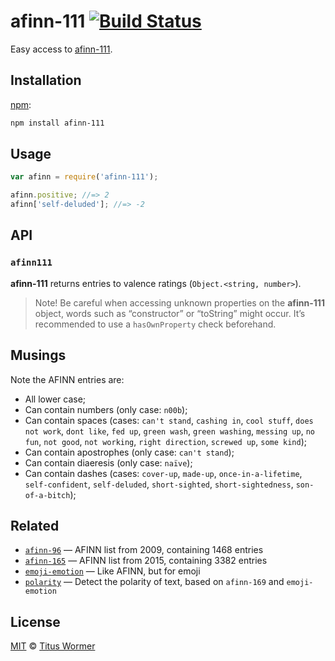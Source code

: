 # afinn-111 [![Build Status][travis-badge]][travis]

Easy access to [afinn-111][afinn111].

## Installation

[npm][]:

```bash
npm install afinn-111
```

## Usage

```js
var afinn = require('afinn-111');

afinn.positive; //=> 2
afinn['self-deluded']; //=> -2
```

## API

### `afinn111`

**afinn-111** returns entries to valence ratings (`Object.<string, number>`).

> Note!  Be careful when accessing unknown properties on the
> **afinn-111** object, words such as “constructor” or “toString”
> might occur.  It’s recommended to use a `hasOwnProperty` check
> beforehand.

## Musings

Note the AFINN entries are:

*   All lower case;
*   Can contain numbers (only case: `n00b`);
*   Can contain spaces (cases: `can't stand`, `cashing in`,
    `cool stuff`, `does not work`, `dont like`, `fed up`, `green wash`,
    `green washing`, `messing up`, `no fun`, `not good`, `not working`,
    `right direction`, `screwed up`, `some kind`);
*   Can contain apostrophes (only case: `can't stand`);
*   Can contain diaeresis (only case: `naïve`);
*   Can contain dashes (cases: `cover-up`, `made-up`,
    `once-in-a-lifetime`, `self-confident`, `self-deluded`,
    `short-sighted`, `short-sightedness`, `son-of-a-bitch`);

## Related

*   [`afinn-96`](https://github.com/wooorm/afinn-96)
    — AFINN list from 2009, containing 1468 entries
*   [`afinn-165`](https://github.com/wooorm/afinn-165)
    — AFINN list from 2015, containing 3382 entries
*   [`emoji-emotion`](https://github.com/wooorm/emoji-emotion)
    — Like AFINN, but for emoji
*   [`polarity`](https://github.com/wooorm/polarity)
    — Detect the polarity of text, based on `afinn-169` and `emoji-emotion`

## License

[MIT][license] © [Titus Wormer][author]

<!-- Definitions -->

[travis-badge]: https://img.shields.io/travis/wooorm/afinn-111.svg

[travis]: https://travis-ci.org/wooorm/afinn-111

[npm]: https://docs.npmjs.com/cli/install

[license]: LICENSE

[author]: http://wooorm.com

[afinn111]: http://www2.imm.dtu.dk/pubdb/views/publication_details.php?id=6010
